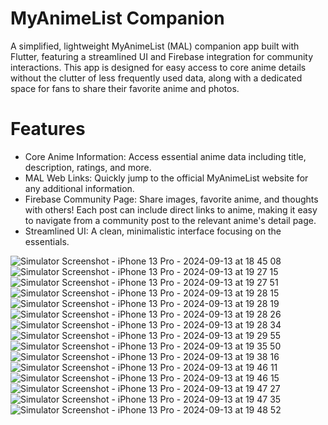 # MyAnimeList Companion
A simplified, lightweight MyAnimeList (MAL) companion app built with Flutter, featuring a streamlined UI and Firebase integration for community interactions. This app is designed for easy access to core anime details without the clutter of less frequently used data, along with a dedicated space for fans to share their favorite anime and photos.



# Features
* Core Anime Information: Access essential anime data including title, description, ratings, and more.<br>
* MAL Web Links: Quickly jump to the official MyAnimeList website for any additional information.<br>
* Firebase Community Page: Share images, favorite anime, and thoughts with others! Each post can include direct links to anime, making it easy to navigate from a community post to the relevant anime's detail page.<br>
* Streamlined UI: A clean, minimalistic interface focusing on the essentials.

![Simulator Screenshot - iPhone 13 Pro - 2024-09-13 at 18 45 08](https://github.com/user-attachments/assets/a35621b2-4ab1-42f2-9cad-9df097285436 )
![Simulator Screenshot - iPhone 13 Pro - 2024-09-13 at 19 27 15](https://github.com/user-attachments/assets/02580120-0278-4b55-985d-5b3b7d67a184)
![Simulator Screenshot - iPhone 13 Pro - 2024-09-13 at 19 27 51](https://github.com/user-attachments/assets/9ab2058a-3133-45ce-aff6-7b20352d877e)
![Simulator Screenshot - iPhone 13 Pro - 2024-09-13 at 19 28 15](https://github.com/user-attachments/assets/4e7a382c-9039-4262-8a1c-3207c2cb3588)
![Simulator Screenshot - iPhone 13 Pro - 2024-09-13 at 19 28 19](https://github.com/user-attachments/assets/8f4e8649-c5d9-45e3-a276-f42db204b274)
![Simulator Screenshot - iPhone 13 Pro - 2024-09-13 at 19 28 26](https://github.com/user-attachments/assets/873a24be-8c49-4335-a5ee-da8b7c823dc8)
![Simulator Screenshot - iPhone 13 Pro - 2024-09-13 at 19 28 34](https://github.com/user-attachments/assets/da492c69-d333-40e2-8794-04cb282e9a5d)
![Simulator Screenshot - iPhone 13 Pro - 2024-09-13 at 19 29 55](https://github.com/user-attachments/assets/1b6a1dba-273b-404c-bac7-e2f2d4b4f7ce)
![Simulator Screenshot - iPhone 13 Pro - 2024-09-13 at 19 35 50](https://github.com/user-attachments/assets/6592e2d1-8fef-431f-87b0-1b76c151aaa3)
![Simulator Screenshot - iPhone 13 Pro - 2024-09-13 at 19 38 16](https://github.com/user-attachments/assets/37cf2e3a-23a0-47da-aa1e-bc936f98a4ca)
![Simulator Screenshot - iPhone 13 Pro - 2024-09-13 at 19 46 11](https://github.com/user-attachments/assets/bf0b0c34-62f7-46e2-b167-908cd9c89570)
![Simulator Screenshot - iPhone 13 Pro - 2024-09-13 at 19 46 15](https://github.com/user-attachments/assets/548adcdc-3343-4289-a8fd-c7acdb1f10d4)
![Simulator Screenshot - iPhone 13 Pro - 2024-09-13 at 19 47 27](https://github.com/user-attachments/assets/1ddf6bb9-5f36-4037-8819-092dd5012338)
![Simulator Screenshot - iPhone 13 Pro - 2024-09-13 at 19 47 35](https://github.com/user-attachments/assets/cf7c33b0-e8ad-4eee-84fd-59099be88b42)
![Simulator Screenshot - iPhone 13 Pro - 2024-09-13 at 19 48 52](https://github.com/user-attachments/assets/bcd9fe61-eaa7-4eea-8ed9-1eb170945e9d)
